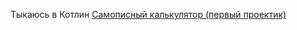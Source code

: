Тыкаюсь в Котлин
[Самописный калькулятор (первый проектик)](https://github.com/ni-k-azakov/kotlin_stuff/tree/master/SCalculator)
